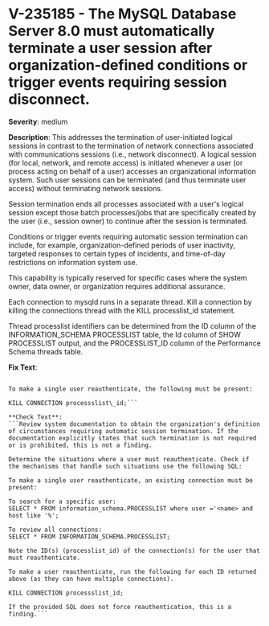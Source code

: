 # V-235185 - The MySQL Database Server 8.0 must automatically terminate a user session after organization-defined conditions or trigger events requiring session disconnect.

**Severity**: medium

**Description**:
This addresses the termination of user-initiated logical sessions in contrast to the termination of network connections associated with communications sessions (i.e., network disconnect). A logical session (for local, network, and remote access) is initiated whenever a user (or process acting on behalf of a user) accesses an organizational information system. Such user sessions can be terminated (and thus terminate user access) without terminating network sessions. 

Session termination ends all processes associated with a user's logical session except those batch processes/jobs that are specifically created by the user (i.e., session owner) to continue after the session is terminated. 

Conditions or trigger events requiring automatic session termination can include, for example, organization-defined periods of user inactivity, targeted responses to certain types of incidents, and time-of-day restrictions on information system use.

This capability is typically reserved for specific cases where the system owner, data owner, or organization requires additional assurance.

Each connection to mysqld runs in a separate thread. Kill a connection by killing the connections thread with the KILL processlist_id statement.

Thread processlist identifiers can be determined from the ID column of the INFORMATION_SCHEMA PROCESSLIST table, the Id column of SHOW PROCESSLIST output, and the PROCESSLIST_ID column of the Performance Schema threads table.

**Fix Text**:
```Modify and/or configure MySQL and related applications and tools so that users are always required to reauthenticate when changing role or escalating privileges\.

To make a single user reauthenticate, the following must be present:

KILL CONNECTION processslist\_id;```

**Check Text**:
```Review system documentation to obtain the organization's definition of circumstances requiring automatic session termination. If the documentation explicitly states that such termination is not required or is prohibited, this is not a finding.

Determine the situations where a user must reauthenticate. Check if the mechanisms that handle such situations use the following SQL:

To make a single user reauthenticate, an existing connection must be present:

To search for a specific user:
SELECT * FROM information_schema.PROCESSLIST where user ='<name> and host like '%';

To review all connections:
SELECT * FROM INFORMATION_SCHEMA.PROCESSLIST;

Note the ID(s) (processlist_id) of the connection(s) for the user that must reauthenticate.

To make a user reauthenticate, run the following for each ID returned above (as they can have multiple connections).

KILL CONNECTION processslist_id;

If the provided SQL does not force reauthentication, this is a finding.```
